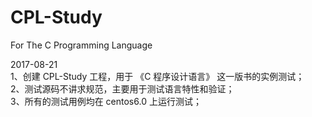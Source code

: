 # CPL-Study
For The C Programming Language

2017-08-21  
1、创建 CPL-Study 工程，用于 《C 程序设计语言》 这一版书的实例测试；  
2、测试源码不讲求规范，主要用于测试语言特性和验证；  
3、所有的测试用例均在 centos6.0 上运行测试；  
